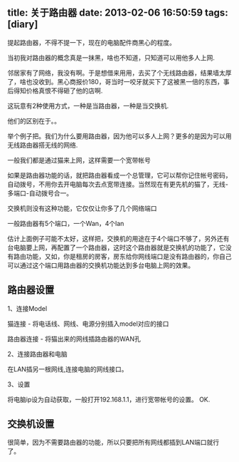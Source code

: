 title: 关于路由器
date: 2013-02-06 16:50:59
tags: [diary]
---

提起路由器，不得不提一下，现在的电脑配件商黑心的程度。

当初我对路由器的概念真是一抹黑，啥也不知道，只知道可以用他多人上网.

邻居家有了网络，我没有啊。于是想借来用用，去买了个无线路由器，结果墙太厚了，啥也没收到。黑心商报价180，哥当时一咬牙就买下了这被黑一倍的东西，事后得知价格真恨不得砸了他的店啊.

这玩意有2种使用方式，一种是当路由器，一种是当交换机.

他们的区别在于。。

<!-- more -->

举个例子把。我们为什么要用路由器，因为他可以多人上网？更多的是因为可以用无线路由器搭无线的网络.

一般我们都是通过猫来上网，这样需要一个宽带帐号

如果是路由器功能的话，就把路由器看成一个总管理，它可以帮你记住帐号密码，自动拨号，不用你去开电脑每次去点宽带连接。当然现在有更先机的猫了，无线-多端口-自动拨号合一。

交换机则没有这种功能，它仅仅让你多了几个网络端口

一般路由器有5个端口，一个Wan，4个lan

估计上面例子可能不太好，这样把，交换机的用途在于4个端口不够了，另外还有台电脑要上网，再配置了一个路由器，这时这个路由器就是交换机的功能了，它没有路由功能，又如，你是租房的房客，房东给你网线端口是没有路由器的，你自己可以通过这个端口用路由器的交换机功能达到多台电脑上网的效果。


## 路由器设置

1、连接Model

猫连接 - 将电话线、网线、电源分别插入model对应的接口

路由器连接 - 将猫出来的网线插路由器的WAN孔

2、连接路由器和电脑

在LAN插另一根网线,连接电脑的网线接口。

3、设置

将电脑ip设为自动获取，一般打开192.168.1.1，进行宽带帐号的设置。 OK.

## 交换机设置

很简单，因为不需要路由器的功能，所以只要把所有网线都插到LAN端口就行了。
